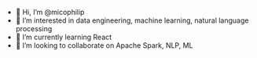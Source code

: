 - 👋 Hi, I’m @micophilip
- 👀 I’m interested in data engineering, machine learning, natural language processing
- 🌱 I’m currently learning React
- 💞️ I’m looking to collaborate on Apache Spark, NLP, ML

<!---
micophilip/micophilip is a ✨ special ✨ repository because its `README.md` (this file) appears on your GitHub profile.
You can click the Preview link to take a look at your changes.
--->

